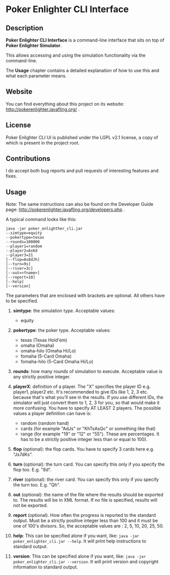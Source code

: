 # Poker Enlighter CLI Interface

## Description

**Poker Enlighter CLI Interface** is a command-line interface that sits on top of **Poker Enlighter Simulator**.

This allows accessing and using the simulation functionality via the command-line.

The **Usage** chapter contains a detailed explanation of how to use this and what each parameter means.  

## Website

You can find everything about this project on its website: http://pokerenlighter.javafling.org/ .

## License

Poker Enlighter CLI UI is published under the LGPL v2.1 license, a copy of which is present in the project root.

## Contributions

I do accept both bug reports and pull requests of interesting features and fixes.

## Usage

Note: The same instructions can also be found on the Developer Guide page: http://pokerenlighter.javafling.org/developers.php .

A typical command looks like this:

	java -jar poker_enlighther_cli.jar
	--simtype=equity
	--pokertype=texas
	--rounds=100000
	--player1=random
	--player2=AsKd
	--player3=21
	[--flop=As8dJh]
	[--turn=9s]
	[--river=3c]
	[--out=<fname>]
	[--report=10]
	[--help]
	[--version]

The parameters that are enclosed with brackets are optional. All others have to be specified.

1. **simtype**: the simulation type. Acceptable values: 
	- equity

2. **pokertype**: the poker type. Acceptable values:
    - texas (Texas Hold'em)
    - omaha (Omaha)
    - omaha-hilo (Omaha Hi/Lo)
    - fomaha (5-Card Omaha)
    - fomaha-hilo (5-Card Omaha Hi/Lo)

3. **rounds**: how many rounds of simulation to execute. Acceptable value is any strictly positive integer.

4. **playerX**: definition of a player. The "X" specifies the player ID e.g. player1, player2 etc. It's recommended to give IDs like 1, 2, 3 etc. because that's what you'll see in the results. If you use different IDs, the simulator will just convert them to 1, 2, 3 for you, so that would make it more confusing. You have to specify AT LEAST 2 players. The possible values a player definition can have is:
    - random (random hand)
    - cards (for example "AdJs" or "KhTsAsQc" or something like that)
    - range (for example "19" or "12" or "55"). These are percentages. It has to be a strictly positive integer less than or equal to 100).

5. **flop** (optional): the flop cards. You have to specify 3 cards here e.g. "Js7dKs".
6. **turn** (optional): the turn card. You can specify this only if you specify the flop too. E.g. "8d".
7. **river** (optional): the river card. You can specify this only if you specify the turn too. E.g. "Qh".
8. **out** (optional): the name of the file where the results should be exported to. The results will be in XML format. If no file is specified, results will not be exported.
9. **report** (optional). How often the progress is reported to the standard output. Must be a strictly positive integer less than 100 and it must be one of 100's divisors. So, the acceptable values are : 2, 5, 10, 20, 25, 50.
10. **help**: This can be specified alone if you want, like: `java -jar poker_enlighter_cli.jar --help`. It will print help instructions to standard output.
11. **version**: This can be specified alone if you want, like: `java -jar poker_enlighter_cli.jar --version`. It will print version and copyright information to standard output.